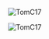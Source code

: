 <p>&nbsp;<img align="left" src="https://github-readme-stats.vercel.app/api?username=TomC17&show_icons=true&count_private=true&theme=tokyonight&include_all_commits=true&locale=en" alt="TomC17" /></p> 
<p><img align="center" src="https://github-readme-stats.vercel.app/api/top-langs/?username=TomC17&hide_progress=true&show_icons=true&count_private=true&theme=tokyonight&include_all_commits=true" alt="TomC17" /></p>
